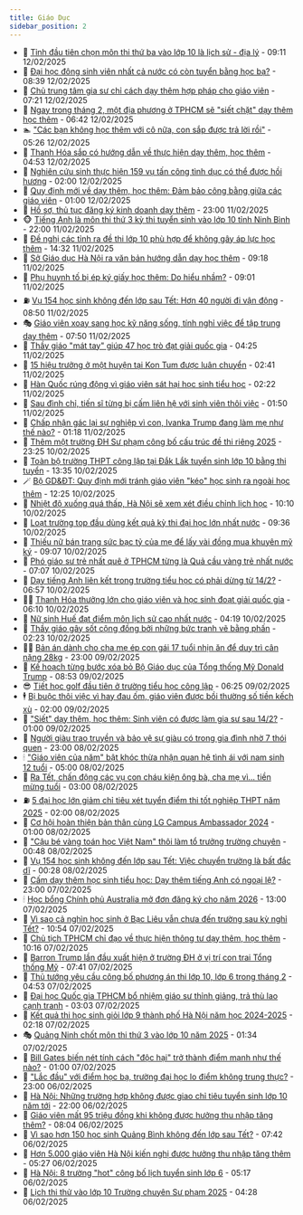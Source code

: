 ```yaml
---
title: Giáo Dục
sidebar_position: 2
---
```


<!-- dantri-giao-duc:START -->
- 🤡 [Tỉnh đầu tiên chọn môn thi thứ ba vào lớp 10 là lịch sử - địa lý](https://dantri.com.vn/giao-duc/tinh-dau-tien-chon-mon-thi-thu-ba-vao-lop-10-la-lich-su-dia-ly-20250212160434475.htm) - 09:11 12/02/2025
- 🗽 [Đại học đông sinh viên nhất cả nước có còn tuyển bằng học bạ?](https://dantri.com.vn/giao-duc/dai-hoc-dong-sinh-vien-nhat-ca-nuoc-co-con-tuyen-bang-hoc-ba-20250212152927244.htm) - 08:39 12/02/2025
- 🚦 [Chủ trung tâm gia sư chỉ cách dạy thêm hợp pháp cho giáo viên](https://dantri.com.vn/giao-duc/chu-trung-tam-gia-su-chi-cach-day-them-hop-phap-cho-giao-vien-20250212140949848.htm) - 07:21 12/02/2025
- 🌋 [Ngay trong tháng 2, một địa phương ở TPHCM sẽ &quot;siết chặt&quot; dạy thêm học thêm](https://dantri.com.vn/giao-duc/ngay-trong-thang-2-mot-dia-phuong-o-tphcm-se-siet-chat-day-them-hoc-them-20250212133044481.htm) - 06:42 12/02/2025
- 🏊 [&quot;Các bạn không học thêm với cô nữa, con sắp được trả lời rồi&quot;](https://dantri.com.vn/giao-duc/cac-ban-khong-hoc-them-voi-co-nua-con-sap-duoc-tra-loi-roi-20250212110725331.htm) - 05:26 12/02/2025
- 🎃 [Thanh Hóa sắp có hướng dẫn về thực hiện dạy thêm, học thêm](https://dantri.com.vn/giao-duc/thanh-hoa-sap-co-huong-dan-ve-thuc-hien-day-them-hoc-them-20250212114417257.htm) - 04:53 12/02/2025
- 💄 [Nghiên cứu sinh thực hiện 159 vụ tấn công tình dục có thể được hồi hương](https://dantri.com.vn/giao-duc/nghien-cuu-sinh-thuc-hien-159-vu-tan-cong-tinh-duc-co-the-duoc-hoi-huong-20250211211415219.htm) - 02:00 12/02/2025
- 🦅 [Quy định mới về dạy thêm, học thêm: Đảm bảo công bằng giữa các giáo viên](https://dantri.com.vn/giao-duc/quy-dinh-moi-ve-day-them-hoc-them-dam-bao-cong-bang-giua-cac-giao-vien-20250210133104191.htm) - 01:00 12/02/2025
- 🚦 [Hồ sơ, thủ tục đăng ký kinh doanh dạy thêm](https://dantri.com.vn/giao-duc/ho-so-thu-tuc-dang-ky-kinh-doanh-day-them-20250211222319551.htm) - 23:00 11/02/2025
- 🐵 [Tiếng Anh là môn thi thứ 3 kỳ thi tuyển sinh vào lớp 10 tỉnh Ninh Bình](https://dantri.com.vn/giao-duc/tieng-anh-la-mon-thi-thu-3-ky-thi-tuyen-sinh-vao-lop-10-tinh-ninh-binh-20250211191356007.htm) - 22:00 11/02/2025
- 🐘 [Đề nghị các tỉnh ra đề thi lớp 10 phù hợp để không gây áp lực học thêm](https://dantri.com.vn/giao-duc/de-nghi-cac-tinh-ra-de-thi-lop-10-phu-hop-de-khong-gay-ap-luc-hoc-them-20250211212443903.htm) - 14:32 11/02/2025
- 🦏 [Sở Giáo dục Hà Nội ra văn bản hướng dẫn dạy học thêm](https://dantri.com.vn/giao-duc/so-giao-duc-ha-noi-ra-van-ban-huong-dan-day-hoc-them-20250211161354775.htm) - 09:18 11/02/2025
- 💼 [Phụ huynh tố bị ép ký giấy học thêm: Do hiểu nhầm?](https://dantri.com.vn/giao-duc/phu-huynh-to-bi-ep-ky-giay-hoc-them-do-hieu-nham-20250211155611374.htm) - 09:01 11/02/2025
- ⛽️ [Vụ 154 học sinh không đến lớp sau Tết: Hơn 40 người đi vận động](https://dantri.com.vn/giao-duc/vu-154-hoc-sinh-khong-den-lop-sau-tet-hon-40-nguoi-di-van-dong-20250211151730742.htm) - 08:50 11/02/2025
- 🎭 [Giáo viên xoay sang học kỹ năng sống, tính nghỉ việc để tập trung dạy thêm](https://dantri.com.vn/giao-duc/giao-vien-xoay-sang-hoc-ky-nang-song-tinh-nghi-viec-de-tap-trung-day-them-20250211143905768.htm) - 07:50 11/02/2025
- 🎃 [Thầy giáo &quot;mát tay&quot; giúp 47 học trò đạt giải quốc gia](https://dantri.com.vn/giao-duc/thay-giao-mat-tay-giup-47-hoc-tro-dat-giai-quoc-gia-20250211092612690.htm) - 04:25 11/02/2025
- 🚀 [15 hiệu trưởng ở một huyện tại Kon Tum được luân chuyển](https://dantri.com.vn/giao-duc/15-hieu-truong-o-mot-huyen-tai-kon-tum-duoc-luan-chuyen-20250211085516740.htm) - 02:41 11/02/2025
- 👀 [Hàn Quốc rúng động vì giáo viên sát hại học sinh tiểu học](https://dantri.com.vn/giao-duc/han-quoc-rung-dong-vi-giao-vien-sat-hai-hoc-sinh-tieu-hoc-20250211090547351.htm) - 02:22 11/02/2025
- 🌝 [Sau đình chỉ, tiến sĩ từng bị cấm liên hệ với sinh viên thôi việc](https://dantri.com.vn/giao-duc/sau-dinh-chi-tien-si-tung-bi-cam-lien-he-voi-sinh-vien-thoi-viec-20250211084516001.htm) - 01:50 11/02/2025
- 🤗 [Chấp nhận gác lại sự nghiệp vì con, Ivanka Trump đang làm mẹ như thế nào?](https://dantri.com.vn/giao-duc/chap-nhan-gac-lai-su-nghiep-vi-con-ivanka-trump-dang-lam-me-nhu-the-nao-20250211075653846.htm) - 01:18 11/02/2025
- 🦄 [Thêm một trường ĐH Sư phạm công bố cấu trúc đề thi riêng 2025](https://dantri.com.vn/giao-duc/them-mot-truong-dh-su-pham-cong-bo-cau-truc-de-thi-rieng-2025-20250210230058549.htm) - 23:25 10/02/2025
- 🦍 [Toàn bộ trường THPT công lập tại Đắk Lắk tuyển sinh lớp 10 bằng thi tuyển](https://dantri.com.vn/giao-duc/toan-bo-truong-thpt-cong-lap-tai-dak-lak-tuyen-sinh-lop-10-bang-thi-tuyen-20250210195224994.htm) - 13:35 10/02/2025
- 🪄 [Bộ GD&amp;ĐT: Quy định mới tránh giáo viên &quot;kéo&quot; học sinh ra ngoài học thêm](https://dantri.com.vn/giao-duc/bo-gddt-quy-dinh-moi-tranh-giao-vien-keo-hoc-sinh-ra-ngoai-hoc-them-20250210192002466.htm) - 12:25 10/02/2025
- 🦆 [Nhiệt độ xuống quá thấp, Hà Nội sẽ xem xét điều chỉnh lịch học](https://dantri.com.vn/giao-duc/nhiet-do-xuong-qua-thap-ha-noi-se-xem-xet-dieu-chinh-lich-hoc-20250210170257892.htm) - 10:10 10/02/2025
- 🚀 [Loạt trường top đầu dùng kết quả kỳ thi đại học lớn nhất nước](https://dantri.com.vn/giao-duc/loat-truong-top-dau-dung-ket-qua-ky-thi-dai-hoc-lon-nhat-nuoc-20250210163001036.htm) - 09:36 10/02/2025
- 🦒 [Thiếu nữ bán trang sức bạc tỷ của mẹ để lấy vài đồng mua khuyên mỹ ký](https://dantri.com.vn/giao-duc/thieu-nu-ban-trang-suc-bac-ty-cua-me-de-lay-vai-dong-mua-khuyen-my-ky-20250210113158738.htm) - 09:07 10/02/2025
- 🤡 [Phó giáo sư trẻ nhất quê ở TPHCM từng là Quả cầu vàng trẻ nhất nước](https://dantri.com.vn/giao-duc/pho-giao-su-tre-nhat-que-o-tphcm-tung-la-qua-cau-vang-tre-nhat-nuoc-20250210135347566.htm) - 07:07 10/02/2025
- 🤔 [Dạy tiếng Anh liên kết trong trường tiểu học có phải dừng từ 14/2?](https://dantri.com.vn/giao-duc/day-tieng-anh-lien-ket-trong-truong-tieu-hoc-co-phai-dung-tu-142-20250210133852522.htm) - 06:57 10/02/2025
- 🧑‍💻 [Thanh Hóa thưởng lớn cho giáo viên và học sinh đoạt giải quốc gia](https://dantri.com.vn/giao-duc/thanh-hoa-thuong-lon-cho-giao-vien-va-hoc-sinh-doat-giai-quoc-gia-20250210123659215.htm) - 06:10 10/02/2025
- 🤡 [Nữ sinh Huế đạt điểm môn lịch sử cao nhất nước](https://dantri.com.vn/giao-duc/nu-sinh-hue-dat-diem-mon-lich-su-cao-nhat-nuoc-20250210101904936.htm) - 04:19 10/02/2025
- 🧠 [Thầy giáo gây sốt cộng đồng bởi những bức tranh vẽ bằng phấn](https://dantri.com.vn/giao-duc/thay-giao-gay-sot-cong-dong-boi-nhung-buc-tranh-ve-bang-phan-20250207085658558.htm) - 02:23 10/02/2025
- 🧑‍💻 [Bản án dành cho cha mẹ ép con gái 17 tuổi nhịn ăn để duy trì cân nặng 28kg](https://dantri.com.vn/giao-duc/ban-an-danh-cho-cha-me-ep-con-gai-17-tuoi-nhin-an-de-duy-tri-can-nang-28kg-20250209173830473.htm) - 23:00 09/02/2025
- 🧠 [Kế hoạch từng bước xóa bỏ Bộ Giáo dục của Tổng thống Mỹ Donald Trump](https://dantri.com.vn/giao-duc/ke-hoach-tung-buoc-xoa-bo-bo-giao-duc-cua-tong-thong-my-donald-trump-20250209130003906.htm) - 08:53 09/02/2025
- 😎 [Tiết học golf đầu tiên ở trường tiểu học công lập](https://dantri.com.vn/giao-duc/tiet-hoc-golf-dau-tien-o-truong-tieu-hoc-cong-lap-20250209131413116.htm) - 06:25 09/02/2025
- 🕴 [Bị buộc thôi việc vì hay đau ốm, giáo viên được bồi thường số tiền kếch xù](https://dantri.com.vn/giao-duc/bi-buoc-thoi-viec-vi-hay-dau-om-giao-vien-duoc-boi-thuong-so-tien-kech-xu-20250208085610024.htm) - 02:00 09/02/2025
- 🧠 [&quot;Siết&quot; dạy thêm, học thêm: Sinh viên có được làm gia sư sau 14/2?](https://dantri.com.vn/giao-duc/siet-day-them-hoc-them-sinh-vien-co-duoc-lam-gia-su-sau-142-20250208232057626.htm) - 01:00 09/02/2025
- 🚀 [Người giàu trao truyền và bảo vệ sự giàu có trong gia đình nhờ 7 thói quen](https://dantri.com.vn/giao-duc/nguoi-giau-trao-truyen-va-bao-ve-su-giau-co-trong-gia-dinh-nho-7-thoi-quen-20250208170008294.htm) - 23:00 08/02/2025
- 🕯 [&quot;Giáo viên của năm&quot; bật khóc thừa nhận quan hệ tình ái với nam sinh 12 tuổi](https://dantri.com.vn/giao-duc/giao-vien-cua-nam-bat-khoc-thua-nhan-quan-he-tinh-ai-voi-nam-sinh-12-tuoi-20250207150702761.htm) - 05:00 08/02/2025
- 🧰 [Ra Tết, chấn động các vụ con cháu kiện ông bà, cha mẹ vì... tiền mừng tuổi](https://dantri.com.vn/giao-duc/ra-tet-chan-dong-cac-vu-con-chau-kien-ong-ba-cha-me-vi-tien-mung-tuoi-20250207100416275.htm) - 03:00 08/02/2025
- ⛽️ [5 đại học lớn giảm chỉ tiêu xét tuyển điểm thi tốt nghiệp THPT năm 2025](https://dantri.com.vn/giao-duc/5-dai-hoc-lon-giam-chi-tieu-xet-tuyen-diem-thi-tot-nghiep-thpt-nam-2025-20250208000320788.htm) - 02:00 08/02/2025
- 🤖 [Cơ hội hoàn thiện bản thân cùng LG Campus Ambassador 2024](https://dantri.com.vn/giao-duc/co-hoi-hoan-thien-ban-than-cung-lg-campus-ambassador-2024-20250207112006004.htm) - 01:00 08/02/2025
- 🦍 [&quot;Cậu bé vàng toán học Việt Nam&quot; thôi làm tổ trưởng trường chuyên](https://dantri.com.vn/giao-duc/cau-be-vang-toan-hoc-viet-nam-thoi-lam-to-truong-truong-chuyen-20250208073808492.htm) - 00:48 08/02/2025
- 🐘 [Vụ 154 học sinh không đến lớp sau Tết: Việc chuyển trường là bất đắc dĩ](https://dantri.com.vn/giao-duc/vu-154-hoc-sinh-khong-den-lop-sau-tet-viec-chuyen-truong-la-bat-dac-di-20250207204812244.htm) - 00:28 08/02/2025
- 🌊 [Cấm dạy thêm học sinh tiểu học: Dạy thêm tiếng Anh có ngoại lệ?](https://dantri.com.vn/giao-duc/cam-day-them-hoc-sinh-tieu-hoc-day-them-tieng-anh-co-ngoai-le-20250207154035940.htm) - 23:00 07/02/2025
- 🕯 [Học bổng Chính phủ Australia mở đơn đăng ký cho năm 2026](https://dantri.com.vn/giao-duc/hoc-bong-chinh-phu-australia-mo-don-dang-ky-cho-nam-2026-20250207113525740.htm) - 13:00 07/02/2025
- 🐎 [Vì sao cả nghìn học sinh ở Bạc Liêu vẫn chưa đến trường sau kỳ nghỉ Tết?](https://dantri.com.vn/giao-duc/vi-sao-ca-nghin-hoc-sinh-o-bac-lieu-van-chua-den-truong-sau-ky-nghi-tet-20250207165207375.htm) - 10:54 07/02/2025
- 🐻 [Chủ tịch TPHCM chỉ đạo về thực hiện thông tư dạy thêm, học thêm](https://dantri.com.vn/giao-duc/chu-tich-tphcm-chi-dao-ve-thuc-hien-thong-tu-day-them-hoc-them-20250207163435918.htm) - 10:16 07/02/2025
- 🐎 [Barron Trump lần đầu xuất hiện ở trường ĐH ở vị trí con trai Tổng thống Mỹ](https://dantri.com.vn/giao-duc/barron-trump-lan-dau-xuat-hien-o-truong-dh-o-vi-tri-con-trai-tong-thong-my-20250206164215759.htm) - 07:41 07/02/2025
- 🫣 [Thủ tướng yêu cầu công bố phương án thi lớp 10, lớp 6 trong tháng 2](https://dantri.com.vn/giao-duc/thu-tuong-yeu-cau-cong-bo-phuong-an-thi-lop-10-lop-6-trong-thang-2-20250207114831219.htm) - 04:53 07/02/2025
- 🤭 [Đại học Quốc gia TPHCM bổ nhiệm giáo sư thỉnh giảng, trả thù lao cạnh tranh](https://dantri.com.vn/giao-duc/dai-hoc-quoc-gia-tphcm-bo-nhiem-giao-su-thinh-giang-tra-thu-lao-canh-tranh-20250207095858357.htm) - 03:03 07/02/2025
- 🥳 [Kết quả thi học sinh giỏi lớp 9 thành phố Hà Nội năm học 2024-2025](https://dantri.com.vn/giao-duc/ket-qua-thi-hoc-sinh-gioi-lop-9-thanh-pho-ha-noi-nam-hoc-2024-2025-20250207023708406.htm) - 02:18 07/02/2025
- 🎭 [Quảng Ninh chốt môn thi thứ 3 vào lớp 10 năm 2025](https://dantri.com.vn/giao-duc/quang-ninh-chot-mon-thi-thu-3-vao-lop-10-nam-2025-20250207023205661.htm) - 01:34 07/02/2025
- 🥸 [Bill Gates biến nét tính cách &quot;độc hại&quot; trở thành điểm mạnh như thế nào?](https://dantri.com.vn/giao-duc/bill-gates-bien-net-tinh-cach-doc-hai-tro-thanh-diem-manh-nhu-the-nao-20250205213814059.htm) - 01:00 07/02/2025
- 🦣 [&quot;Lắc đầu&quot; với điểm học bạ, trường đại học lo điểm không trung thực?](https://dantri.com.vn/giao-duc/lac-dau-voi-diem-hoc-ba-truong-dai-hoc-lo-diem-khong-trung-thuc-20250206143305811.htm) - 23:00 06/02/2025
- 🤔 [Hà Nội: Những trường hợp không được giao chỉ tiêu tuyển sinh lớp 10 năm tới](https://dantri.com.vn/giao-duc/ha-noi-nhung-truong-hop-khong-duoc-giao-chi-tieu-tuyen-sinh-lop-10-nam-toi-20250206221425761.htm) - 22:00 06/02/2025
- 🦣 [Giáo viên mất 95 triệu đồng khi không được hưởng thu nhập tăng thêm?](https://dantri.com.vn/giao-duc/giao-vien-mat-95-trieu-dong-khi-khong-duoc-huong-thu-nhap-tang-them-20250206144427591.htm) - 08:04 06/02/2025
- 🐲 [Vì sao hơn 150 học sinh Quảng Bình không đến lớp sau Tết?](https://dantri.com.vn/giao-duc/vi-sao-hon-150-hoc-sinh-quang-binh-khong-den-lop-sau-tet-20250206123231558.htm) - 07:42 06/02/2025
- 🔭 [Hơn 5.000 giáo viên Hà Nội kiến nghị được hưởng thu nhập tăng thêm](https://dantri.com.vn/giao-duc/hon-5000-giao-vien-ha-noi-kien-nghi-duoc-huong-thu-nhap-tang-them-20250206122244205.htm) - 05:27 06/02/2025
- 🥷 [Hà Nội: 8 trường &quot;hot&quot; công bố lịch tuyển sinh lớp 6](https://dantri.com.vn/giao-duc/ha-noi-8-truong-hot-cong-bo-lich-tuyen-sinh-lop-6-20250206120845768.htm) - 05:17 06/02/2025
- 🎊 [Lịch thi thử vào lớp 10 Trường chuyên Sư phạm 2025](https://dantri.com.vn/giao-duc/lich-thi-thu-vao-lop-10-truong-chuyen-su-pham-2025-20250206112529558.htm) - 04:28 06/02/2025<!-- dantri-giao-duc:END -->
